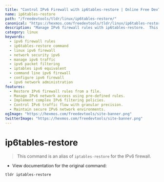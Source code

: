 ```yaml
---
title: "Control IPv6 Firewall with ip6tables-restore | Online Free DevTools by Hexmos"
name: ip6tables-restore
path: "/freedevtools/tldr/linux/ip6tables-restore/"
canonical: "https://hexmos.com/freedevtools/tldr/linux/ip6tables-restore/"
description: "Manage IPv6 firewall rules with ip6tables-restore.  This command provides control over IPv6 network traffic. Free online tool, no registration required."
category: linux
keywords:
  - ipv6 firewall rules
  - ip6tables-restore command
  - linux ipv6 firewall
  - network security ipv6
  - manage ipv6 traffic
  - ipv6 packet filtering
  - iptables ipv6 equivalent
  - command line ipv6 firewall
  - configure ipv6 firewall
  - ipv6 network administration
features:
  - Restore IPv6 firewall rules from a file.
  - Manage IPv6 network access using pre-defined rules.
  - Implement complex IPv6 filtering policies.
  - Control IPv6 traffic flow with granular precision.
  - Maintain secure IPv6 network environments.
ogImage: "https://hexmos.com/freedevtools/site-banner.png"
twitterImage: "https://hexmos.com/freedevtools/site-banner.png"
---
```


# ip6tables-restore

> This command is an alias of `iptables-restore` for the IPv6 firewall.

- View documentation for the original command:

`tldr iptables-restore`
